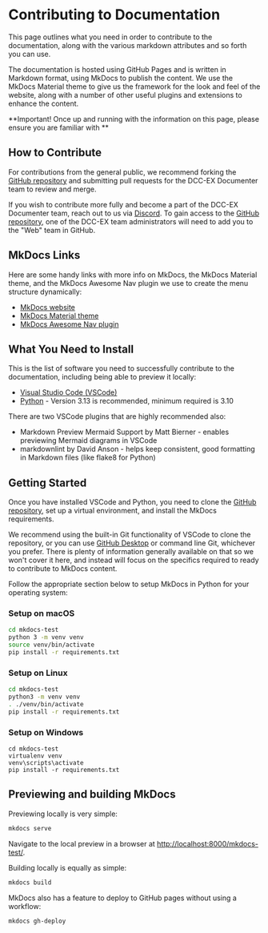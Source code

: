 # Contributing to Documentation

This page outlines what you need in order to contribute to the documentation, along with the various markdown attributes and so forth you can use.

The documentation is hosted using GitHub Pages and is written in Markdown format, using MkDocs to publish the content. We use the MkDocs Material theme to give us the framework for the look and feel of the website, along with a number of other useful plugins and extensions to enhance the content.

**Important! Once up and running with the information on this page, please ensure you are familiar with **

## How to Contribute

For contributions from the general public, we recommend forking the [GitHub repository](https://github.com/DCC-EX/dcc-ex.github.io) and submitting pull requests for the DCC-EX Documenter team to review and merge.

If you wish to contribute more fully and become a part of the DCC-EX Documenter team, reach out to us via [Discord](https://discord.gg/y2sB4Fp). To gain access to the [GitHub repository](https://github.com/DCC-EX/dcc-ex.github.io), one of the DCC-EX team administrators will need to add you to the "Web" team in GitHub.

## MkDocs Links

Here are some handy links with more info on MkDocs, the MkDocs Material theme, and the MkDocs Awesome Nav plugin we use to create the menu structure dynamically:

- [MkDocs website](https://www.mkdocs.org/)
- [MkDocs Material theme](https://squidfunk.github.io/mkdocs-material/)
- [MkDocs Awesome Nav plugin](https://lukasgeiter.github.io/mkdocs-awesome-nav/)

## What You Need to Install

This is the list of software you need to successfully contribute to the documentation, including being able to preview it locally:

- [Visual Studio Code (VSCode)](https://code.visualstudio.com/)
- [Python](https://www.python.org/) - Version 3.13 is recommended, minimum required is 3.10

There are two VSCode plugins that are highly recommended also:

- Markdown Preview Mermaid Support by Matt Bierner - enables previewing Mermaid diagrams in VSCode
- markdownlint by David Anson - helps keep consistent, good formatting in Markdown files (like flake8 for Python)

## Getting Started

Once you have installed VSCode and Python, you need to clone the [GitHub repository](https://github.com/DCC-EX/dcc-ex.github.io), set up a virtual environment, and install the MkDocs requirements.

We recommend using the built-in Git functionality of VSCode to clone the repository, or you can use [GitHub Desktop](https://github.com/apps/desktop) or command line Git, whichever you prefer. There is plenty of information generally available on that so we won't cover it here, and instead will focus on the specifics required to ready to contribute to MkDocs content.

Follow the appropriate section below to setup MkDocs in Python for your operating system:

### Setup on macOS

```bash
cd mkdocs-test
python 3 -m venv venv
source venv/bin/activate
pip install -r requirements.txt
```

### Setup on Linux

``` bash
cd mkdocs-test
python3 -m venv venv
. ./venv/bin/activate
pip install -r requirements.txt
```

### Setup on Windows

```console
cd mkdocs-test
virtualenv venv
venv\scripts\activate
pip install -r requirements.txt
```

## Previewing and building MkDocs

Previewing locally is very simple:

```bash
mkdocs serve
```

Navigate to the local preview in a browser at <http://localhost:8000/mkdocs-test/>.

Building locally is equally as simple:

```bash
mkdocs build
```

MkDocs also has a feature to deploy to GitHub pages without using a workflow:

```bash
mkdocs gh-deploy
```
